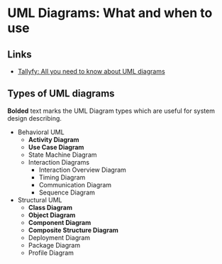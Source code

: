 # UML Diagrams: What and when to use

## Links

- [Tallyfy: All you need to know about UML diagrams](https://tallyfy.com/uml-diagram/)

## Types of UML diagrams

**Bolded** text marks the UML Diagram types which are useful for system design describing.

- Behavioral UML
    - **Activity Diagram**
    - **Use Case Diagram**
    - State Machine Diagram
    - Interaction Diagrams
        - Interaction Overview Diagram
        - Timing Diagram
        - Communication Diagram
        - Sequence Diagram
- Structural UML
    - **Class Diagram**
    - **Object Diagram**
    - **Component Diagram**
    - **Composite Structure Diagram**
    - Deployment Diagram
    - Package Diagram
    - Profile Diagram